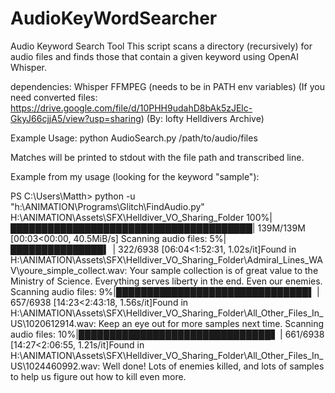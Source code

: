 # AudioKeyWordSearcher

Audio Keyword Search Tool
This script scans a directory (recursively) for audio files and finds those that contain a given keyword using OpenAI Whisper.

dependencies:
Whisper
FFMPEG (needs to be in PATH env variables)
(If you need converted files: https://drive.google.com/file/d/10PHH9udahD8bAk5zJElc-GkyJ66cjjA5/view?usp=sharing) (By: lofty Helldivers Archive)

Example Usage:
python AudioSearch.py /path/to/audio/files

Matches will be printed to stdout with the file path and transcribed line.

Example from my usage (looking for the keyword "sample"):

PS C:\Users\Matth> python -u "h:\ANIMATION\Programs\Glitch\FindAudio.py" H:\ANIMATION\Assets\SFX\Helldiver_VO_Sharing_Folder
100%|███████████████████████████████████████| 139M/139M [00:03<00:00, 40.5MiB/s]
Scanning audio files:   5%|███████████████▍                                                                                                                                                                                                                                                                                                                             | 322/6938 [06:04<1:52:31,  1.02s/it]Found in H:\ANIMATION\Assets\SFX\Helldiver_VO_Sharing_Folder\Admiral_Lines_WAV\youre_simple_collect.wav:  Your sample collection is of great value to the Ministry of Science. Everything serves liberty in the end. Even our enemies.
Scanning audio files:   9%|███████████████████████████████▌                                                                                                                                                                                                                                                                                                             | 657/6938 [14:23<2:43:18,  1.56s/it]Found in H:\ANIMATION\Assets\SFX\Helldiver_VO_Sharing_Folder\All_Other_Files_In_US\1020612914.wav:  Keep an eye out for more samples next time.
Scanning audio files:  10%|███████████████████████████████▋                                                                                                                                                                                                                                                                                                             | 661/6938 [14:27<2:06:55,  1.21s/it]Found in H:\ANIMATION\Assets\SFX\Helldiver_VO_Sharing_Folder\All_Other_Files_In_US\1024460992.wav:  Well done! Lots of enemies killed, and lots of samples to help us figure out how to kill even more.
